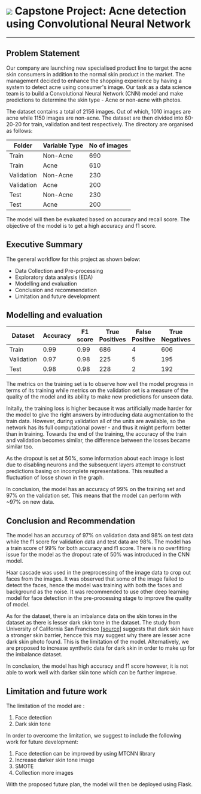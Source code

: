 # ![](https://ga-dash.s3.amazonaws.com/production/assets/logo-9f88ae6c9c3871690e33280fcf557f33.png)  Capstone Project: Acne detection using Convolutional Neural Network 
---

## Problem Statement
Our company are launching new specialised product line to target the acne skin consumers in addition to the normal skin product in the market. The management decided to enhance the shopping experience by having a system to detect acne using consumer's image. Our task as a data science team is to build a Convolutional Neural Network (CNN) model and make predictions to determine the skin type - Acne or non-acne with photos. 

The dataset contains a total of 2156 images. Out of which, 1010 images are acne while 1150 images are non-acne. The dataset are then divided into 60-20-20 for train, validation and test respectively. 
The directory are organised as follows:

|Folder|Variable Type |No of images|
|---|---|---|
|Train|Non-Acne|690|
|Train|Acne|610|
|Validation|Non-Acne|230|
|Validation|Acne|200|
|Test|Non-Acne|230|
|Test|Acne|200|

The model will then be evaluated based on accuracy and recall score. The objective of the model is to get a high accuracy and f1 score.

## Executive Summary
The general workflow for this project as shown below:
+ Data Collection and Pre-processing
+ Exploratory data analysis (EDA)
+ Modelling and evaluation
+ Conclusion and recommendation
+ Limitation and future development

## Modelling and evaluation
|Dataset|Accuracy| F1 score |True Positives|False Positive|True Negatives|False Negatives|
|---|---|---|---|---|---|---|
|Train|0.99| 0.99 |686|4|606|4|
|Validation|0.97| 0.98 |225|5|195|6|
|Test|0.98| 0.98 |228|2|192|8|


The metrics on the training set is to observe how well the model progress in terms of its training while metrics on the validation set is a measure of the quality of the model and its ability to make new predictions for unseen data. 

Initally, the training loss is higher because it was artificially made harder for the model to give the right answers by introducing data augmentation to the train data. However, during validation all of the units are available, so the network has its full computational power - and thus it might perform better than in training. Towards the end of the training, the accuracy of the train and validation becomes similar, the difference between the losses became similar too. 

As the dropout is set at 50%, some information about each image is lost due to disabling neurons and the subsequent layers attempt to construct predictions basing on incomplete representations. This resulted a fluctuation of losse shown in the graph. 

In conclusion, the model has an accuracy of 99% on the training set and 97% on the validation set. This means that the model can perform with ~97% on new data. 

## Conclusion and Recommendation
The model has an accuracy of 97% on validation data and 98% on test data while the f1 score for validation data and test data are 98%. The model has a train score of 99% for both accuracy and f1 score. There is no overfitting issue for the model as the dropout rate of 50% was introduced in the CNN model. 

Haar cascade was used in the preprocessing of the image data to crop out faces from the images. It was observed that some of the image failed to detect the faces, hence the model was training with both the faces and background as the noise. It was recommended to use other deep learning model for face detection in the pre-processing stage to improve the quality of model. 

As for the dataset, there is an imbalance data on the skin tones in the dataset as there is lesser dark skin tone in the dataset. The study from University of California San Francisco [[source]](https://www.ucsf.edu/news/2016/06/403401/darker-skin-stronger-skin-says-new-view-human-skin-color#:~:text=%E2%80%9CWork%20in%20our%20lab%20has,%2C%20MD%2C%20professor%20of%20dermatology) suggests that dark skin have a stronger skin barrier, hencce this may suggest why there are lesser acne dark skin photo found. This is the limitation of the model. Alternatively, we are proposed to increase synthetic data for dark skin in order to make up for the imbalance dataset. 

In conclusion, the model has high accuracy and f1 score however, it is not able to work well with darker skin tone which can be further improve. 

## Limitation and future work
The limitation of the model are : 
1. Face detection
2. Dark skin tone

In order to overcome the limitation, we suggest to include the following work for future development: 
1. Face detection can be improved by using MTCNN library
2. Increase darker skin tone image
3. SMOTE  
4. Collection more images

With the proposed future plan, the model will then be deployed using Flask. 


